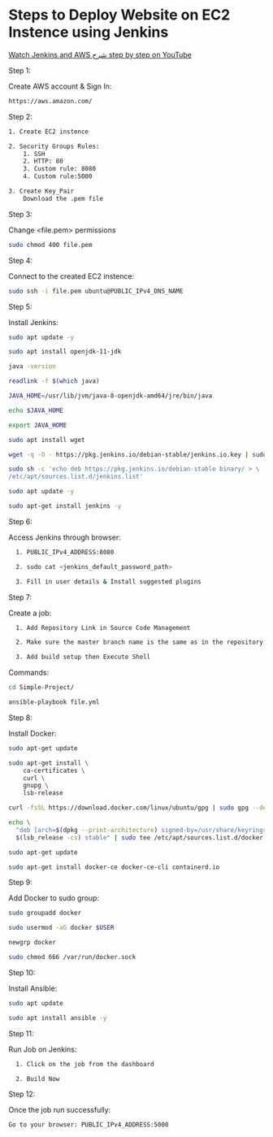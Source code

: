 # Steps to Deploy Website on EC2 Instence using Jenkins
[Watch Jenkins and AWS شرح step by step on YouTube](https://youtu.be/awqwdGM_Trw)

Step 1: 

Create AWS account & Sign In: 
```sh
https://aws.amazon.com/
```

Step 2:
```sh
1. Create EC2 instence

2. Security Groups Rules:
    1. SSH
    2. HTTP: 80
    3. Custom rule: 8080
    4. Custom rule:5000

3. Create Key_Pair
    Download the .pem file
```

Step 3:

Change <file.pem> permissions

```sh
sudo chmod 400 file.pem
```

Step 4:

Connect to the created EC2 instence:
```sh
sudo ssh -i file.pem ubuntu@PUBLIC_IPv4_DNS_NAME
```

Step 5:

Install Jenkins:
```sh
sudo apt update -y

sudo apt install openjdk-11-jdk

java -version

readlink -f $(which java)

JAVA_HOME=/usr/lib/jvm/java-8-openjdk-amd64/jre/bin/java

echo $JAVA_HOME

export JAVA_HOME

sudo apt install wget 

wget -q -O - https://pkg.jenkins.io/debian-stable/jenkins.io.key | sudo apt-key add -

sudo sh -c 'echo deb https://pkg.jenkins.io/debian-stable binary/ > \
/etc/apt/sources.list.d/jenkins.list'

sudo apt update -y 

sudo apt-get install jenkins -y
```

Step 6:

Access Jenkins through browser:
```sh
  1. PUBLIC_IPv4_ADDRESS:8080

  2. sudo cat <jenkins_default_password_path>

  3. Fill in user details & Install suggested plugins
```

Step 7:

Create a job:
```sh
  1. Add Repository Link in Source Code Management

  2. Make sure the master branch name is the same as in the repository */main  or */master

  3. Add build setup then Execute Shell 
```

Commands:
```sh
cd Simple-Project/

ansible-playbook file.yml
```

Step 8: 

Install Docker:
```sh
sudo apt-get update

sudo apt-get install \
    ca-certificates \
    curl \
    gnupg \
    lsb-release

curl -fsSL https://download.docker.com/linux/ubuntu/gpg | sudo gpg --dearmor -o /usr/share/keyrings/docker-archive-keyring.gpg

echo \
  "deb [arch=$(dpkg --print-architecture) signed-by=/usr/share/keyrings/docker-archive-keyring.gpg] https://download.docker.com/linux/ubuntu \
  $(lsb_release -cs) stable" | sudo tee /etc/apt/sources.list.d/docker.list > /dev/null

sudo apt-get update

sudo apt-get install docker-ce docker-ce-cli containerd.io
```

Step 9: 

Add Docker to sudo group:
```sh
sudo groupadd docker

sudo usermod -aG docker $USER

newgrp docker 

sudo chmod 666 /var/run/docker.sock
```

Step 10: 

Install Ansible:
```sh
sudo apt update

sudo apt install ansible -y
```

Step 11: 

Run Job on Jenkins:
```sh
  1. Click on the job from the dashboard

  2. Build Now
```

Step 12: 

Once the job run successfully:
```sh
Go to your browser: PUBLIC_IPv4_ADDRESS:5000
```